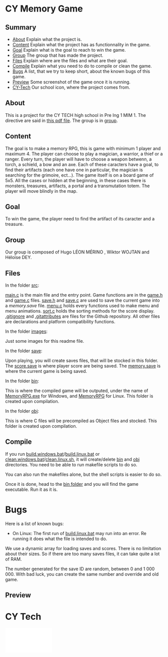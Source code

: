 # CY Memory Game

## Summary

- [About](#about) Explain what the project is.
- [Content](#content) Explain what the project has as functionnality in the game.
- [Goal](#goal) Explain what is the goal to reach to win the game. 
- [Group](#group) The group that has made the project.
- [Files](#files) Explain where are the files and what are their goal.
- [Compile](#compile) Explain what you need to do to compile or clean the game.
- [Bugs](#bugs) A list, that we try to keep short, about the known bugs of this game.
- [Preview](#preview) Some screenshot of the game once it is running.
- [CY-Tech](#cy-tech) Our school icon, where the project comes from.

## About

This is a project for the CY TECH high school in Pre Ing 1 MIM 1. The directive are said in [this pdf file](./pr%C3%A9ING1_Projet_CY_Memory-RPG_v1.1.pdf). The group is in [group](#group).

## Content

The goal is to make a memory RPG, this is game with minimum 1 player and maximum 4. The player can choose to play a magician, a warrior, a thief or a ranger. Every turn, the player will have to choose a weapon betwenn, a torch, a schield, a bow and an axe. Each of these caracters have a goal, to find their artifacts (each one have one in particular, the magician is searching for the grimoire, ect...). The game itself is on a board game of 5x5. All the cases or hidden at the beginning, in these cases there is monsters, treasures, artifacts, a portal and a transmutation totem. The player will move blindly in the map. 

## Goal

To win the game, the player need to find the artifact of its caracter and a treasure.

## Group

Our group is composed of Hugo LÉON MÉRINO , Wiktor WOJTAN and <span title="The only girl in the group ✨">Héloïse DEY</span>.

## Files

In the folder [src](./src):
 
[main.c](./src/main.c) is the main file and the entry point. Game functions are in the [game.h](./src/game.h) and [game.c](./src/game.c) files. [save.h](./src/save.h) and [save.c](./src/save.c) are used to save the current game into a *memory.save* file. [menu.c](./src/menu.c) holds every functions used to make menu and menu animations. [sort.c](./src/sort.c) holds the sorting methods for the score display. 
[.gitignore](./.gitignore) and [.gitattributes](./.gitattributes) are files for the Github repository. All other files are declarations and platform compatibility functions.

In the folder [images](./images):

Just some images for this readme file.

In the folder [save](./save):

Upon playing, you will create saves files, that will be stocked in this folder. The [score.save](./save/score.save) is where player score are being saved. The [memory.save](./save/memory.save) is where the current game is being saved.

In the folder [bin](./bin):

This is where the compiled game will be outputed, under the name of [MemoryRPG.exe](./bin/MemoryRPG.exe) for Windows, and [MemoryRPG](./bin/MemoryRPG) for Linux. This folder is created upon compilation.

In the folder [obj](./obj):

This is where C files will be precompiled as Object files and stocked. This folder is created upon compilation.

## Compile

If you run [build.windows.bat](./build.windows.bat)/[build.linux.bat](./build.linux.sh) or [clean.windows.bat](./clean.windows.bat)/[clean.linux.sh](./clean.linux.sh), it will create/delete [bin](bin/) and [obj](obj/) directories. You need to be able to run makefile scripts to do so.

You can also run the makefiles alone, but the shell scripts is easier to do so.

Once it is done, head to the [bin folder](./bin/) and you will find the game executable. Run it as it is.

# Bugs

Here is a list of known bugs:
- On Linux: The first run of [build.linux.bat](./build.linux.sh) may run into an error. Re running it does what the file is intended to do.

We use a dynamic array for loading saves and scores. There is no limitation about their sizes. So if there are too many saves files, it can take quite a lot of RAM.

The number generated for the save ID are random, between 0 and 1 000 000. With bad luck, you can create the same number and override and old game.

## Preview

<!-- TODO ad a preview of the game -->
<!-- ![Preview images](./preview.png) -->

# CY Tech
![CY tech icon](./images/CY-Tech.png)